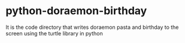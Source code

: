 # python-doraemon-birthday
It is the code directory that writes doraemon pasta and birthday to the screen using the turtle library in python
